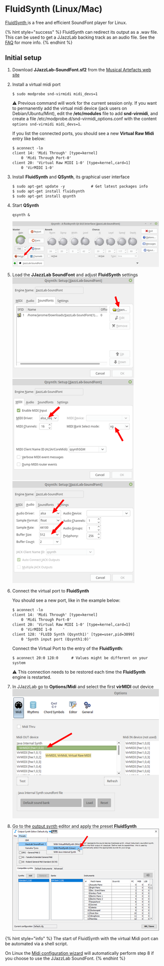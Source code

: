 # FluidSynth \(Linux/Mac\)

[FluidSynth ](https://www.fluidsynth.org/)is a free and efficient SoundFont player for Linux.

{% hint style="success" %}
FluidSynth can redirect its output as a .wav file. This can be used to get a JJazzLab backing track as an audio file. See the [FAQ](../../faq.md#generate-mp3) for more info.
{% endhint %}

## Initial setup

1. Download **JJazzLab-SoundFont.sf2** from the [Musical Artefacts web site](https://musical-artifacts.com/artifacts/1036)  
2. Install a virtual midi port

   ```text
   $ sudo modprobe snd-virmidi midi_devs=1
   ```

   ⚠ Previous command will work for the current session only. If you want to permanently add the virtual midi device \(jack users on Debian/Ubuntu/Mint\), edit the **/etc/modules** file to add **snd-virmidi**, and create a file /etc/modprobe.d/snd-virmidi\_options.conf with the content `options snd-virmidi midi_devs=1`.  


   If you list the connected ports, you should see a new **Virtual Raw Midi** entry like below:

   ```text
   $ aconnect -lo  
   client 14: 'Midi Through' [type=kernel]  
       0 'Midi Through Port-0'  
   client 20: 'Virtual Raw MIDI 1-0' [type=kernel,card=1]  
       0 'VirMIDI 1-0'
   ```

3. Install **FluidSynth** and **QSynth**, its graphical user interface

   ```text
   $ sudo apt-get update -y            # Get latest packages info
   $ sudo apt-get install fluidsynth
   $ sudo apt-get install qsynth
   ```

4. Start **QSynth**

   ```text
   qsynth &
   ```

   ![](../../.gitbook/assets/fluidsynth-qsynth.png)   

5. Load the **JJazzLab SoundFont** and adjust **FluidSynth** settings  ![](../../.gitbook/assets/qsynth-loadsoundfont.png)  ![](../../.gitbook/assets/qsynth-midisettings.png)   ![](../../.gitbook/assets/qsynth-audiosettings.png) 
6. Connect the virtual port to **FluidSynth**  
  
   You should see a new port, like in the example below:

   ```text
   $ aconnect -lo
   client 14: 'Midi Through' [type=kernel]
       0 'Midi Through Port-0'
   client 20: 'Virtual Raw MIDI 1-0' [type=kernel,card=1]
       0 'VirMIDI 1-0     '
   client 128: 'FLUID Synth (Qsynth1)' [type=user,pid=3099]
       0 'Synth input port (Qsynth1:0)'
   ```

   Connect the Virtual Port to the entry of the **FluidSynth**:

   ```text
   $ aconnect 20:0 128:0      # Values might be different on your system
   ```

   ⚠ This connection needs to be restored each time the **FluidSynth** engine is restarted.  

7. In JJazzLab go to **Options/Midi** and select the first **virMIDI** out device  ![](../../.gitbook/assets/fluidsynth-setmididevice.png) 
8. Go to the [output synth](../output-synth.md) editor and apply the preset **FluidSynth**  ![](../../.gitbook/assets/outputsynth-presetfluidsynth.png)

{% hint style="info" %}
The start of FluidSynth with the virtual Midi port can be automated via a shell script.

On Linux the [Midi configuration wizard](../midi-configuration.md#midi-configuration-wizard) will automatically perform step 8 if you choose to use the JJazzLab SoundFont.
{% endhint %}

